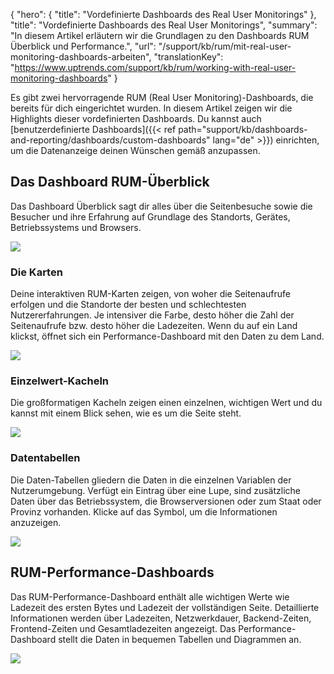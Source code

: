 {
  "hero": {
    "title": "Vordefinierte Dashboards des Real User Monitorings"
  },
  "title": "Vordefinierte Dashboards des Real User Monitorings",
  "summary": "In diesem Artikel erläutern wir die Grundlagen zu den Dashboards RUM Überblick und Performance.",
  "url": "/support/kb/rum/mit-real-user-monitoring-dashboards-arbeiten",
  "translationKey": "https://www.uptrends.com/support/kb/rum/working-with-real-user-monitoring-dashboards"
}

Es gibt zwei hervorragende RUM (Real User Monitoring)-Dashboards, die bereits für dich eingerichtet wurden. In diesem Artikel zeigen wir die Highlights dieser vordefinierten Dashboards. Du kannst auch [benutzerdefinierte Dashboards]({{< ref path="support/kb/dashboards-and-reporting/dashboards/custom-dashboards" lang="de" >}}) einrichten, um die Datenanzeige deinen Wünschen gemäß anzupassen.

## Das Dashboard RUM-Überblick

Das Dashboard Überblick sagt dir alles über die Seitenbesuche sowie die Besucher und ihre Erfahrung auf Grundlage des Standorts, Gerätes, Betriebssystems und Browsers.

![](/img/content/0fec03bb-dcf7-4614-bf6d-9432aa3c0bb7.png)

### Die Karten

Deine interaktiven RUM-Karten zeigen, von woher die Seitenaufrufe erfolgen und die Standorte der besten und schlechtesten Nutzererfahrungen. Je intensiver die Farbe, desto höher die Zahl der Seitenaufrufe bzw. desto höher die Ladezeiten. Wenn du auf ein Land klickst, öffnet sich ein Performance-Dashboard mit den Daten zu dem Land.

![](/img/content/1f1a8524-b6e4-42af-959b-1046fe4dbe0d.png)

### Einzelwert-Kacheln

Die großformatigen Kacheln zeigen einen einzelnen, wichtigen Wert und du kannst mit einem Blick sehen, wie es um die Seite steht.

![](/img/content/626a2fda-8f4a-4668-95f5-efa8e5a8581a.png)

### Datentabellen

Die Daten-Tabellen gliedern die Daten in die einzelnen Variablen der Nutzerumgebung. Verfügt ein Eintrag über eine Lupe, sind zusätzliche Daten über das Betriebssystem, die Browserversionen oder zum Staat oder Provinz vorhanden. Klicke auf das Symbol, um die Informationen anzuzeigen.

![](/img/content/7b885fc6-9b70-45f5-9ce4-7bc977c053f3.png)

## RUM-Performance-Dashboards

Das RUM-Performance-Dashboard enthält alle wichtigen Werte wie Ladezeit des ersten Bytes und Ladezeit der vollständigen Seite.  Detaillierte Informationen werden über Ladezeiten, Netzwerkdauer, Backend-Zeiten, Frontend-Zeiten und Gesamtladezeiten angezeigt. Das Performance-Dashboard stellt die Daten in bequemen Tabellen und Diagrammen an.

![](/img/content/b5d75372-cb25-4e3f-b8c7-8383d1ad07a1.png)
